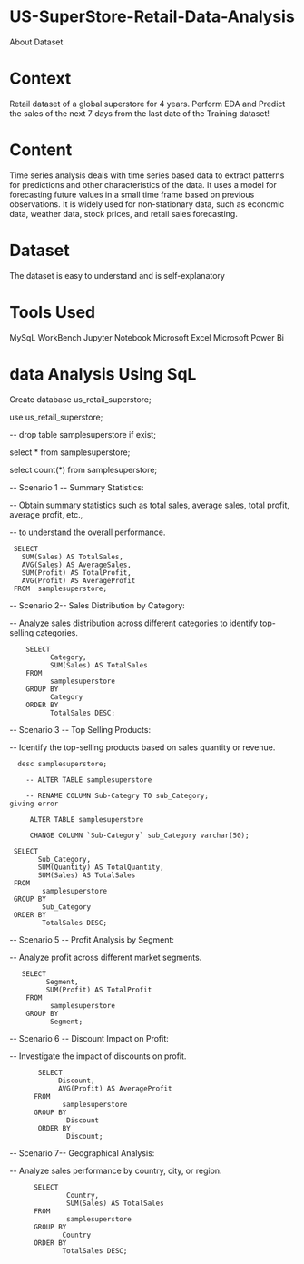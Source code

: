 # US-SuperStore-Retail-Data-Analysis

About Dataset

# Context

Retail dataset of a global superstore for 4 years.
Perform EDA and Predict the sales of the next 7 days from the last date of the Training dataset!

# Content

Time series analysis deals with time series based data to extract patterns for predictions and other characteristics of the data. It uses a model for forecasting future values in a small time frame based on previous observations. It is widely used for non-stationary data, such as economic data, weather data, stock prices, and retail sales forecasting.

# Dataset

The dataset is easy to understand and is self-explanatory

# Tools Used

MySqL WorkBench
Jupyter Notebook
Microsoft Excel
Microsoft Power Bi

# data Analysis Using SqL

Create database us_retail_superstore;

use us_retail_superstore;

-- drop table samplesuperstore if exist;

select * from samplesuperstore;

select count(*) from samplesuperstore;
     
-- Scenario 1 -- Summary Statistics: 

-- Obtain summary statistics such as total sales, average sales, total profit, average profit, etc., 

-- to understand the overall performance.

     SELECT 
       SUM(Sales) AS TotalSales,
       AVG(Sales) AS AverageSales,
       SUM(Profit) AS TotalProfit,
       AVG(Profit) AS AverageProfit
     FROM  samplesuperstore;

-- Scenario 2-- Sales Distribution by Category: 

-- Analyze sales distribution across different categories to identify top-selling categories.
        
        SELECT 
              Category,
              SUM(Sales) AS TotalSales
        FROM 
              samplesuperstore
        GROUP BY 
              Category
        ORDER BY 
              TotalSales DESC;

-- Scenario 3 -- Top Selling Products: 

-- Identify the top-selling products based on sales quantity or revenue.

      desc samplesuperstore;

        -- ALTER TABLE samplesuperstore

        -- RENAME COLUMN Sub-Categry TO sub_Category;                 giving error

         ALTER TABLE samplesuperstore

         CHANGE COLUMN `Sub-Category` sub_Category varchar(50);

     SELECT 
           Sub_Category,
           SUM(Quantity) AS TotalQuantity,
           SUM(Sales) AS TotalSales
     FROM 
            samplesuperstore
     GROUP BY 
            Sub_Category
     ORDER BY 
            TotalSales DESC;

-- Scenario 5 -- Profit Analysis by Segment: 

-- Analyze profit across different market segments. 
 
       SELECT 
             Segment,
             SUM(Profit) AS TotalProfit
        FROM 
              samplesuperstore
        GROUP BY 
              Segment;

-- Scenario 6 -- Discount Impact on Profit: 

-- Investigate the impact of discounts on profit.
           
           SELECT 
                Discount,
                AVG(Profit) AS AverageProfit
          FROM 
                 samplesuperstore
          GROUP BY 
                  Discount
           ORDER BY 
                  Discount;

-- Scenario 7-- Geographical Analysis: 

-- Analyze sales performance by country, city, or region.

          SELECT 
                  Country,
                  SUM(Sales) AS TotalSales
          FROM 
                  samplesuperstore
          GROUP BY 
                 Country
          ORDER BY 
                 TotalSales DESC;
